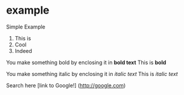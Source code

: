 # example
Simple Example

1. This is
2. Cool
3. Indeed

You make something bold by enclosing it in **bold text**
This is **bold**

You make something italic by enclosing it in *italic text*
This is *italic text*

Search here [link to Google!] (http://google.com)

